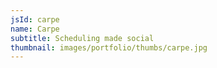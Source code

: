 ```yaml
---
jsId: carpe
name: Carpe
subtitle: Scheduling made social
thumbnail: images/portfolio/thumbs/carpe.jpg
---
```

